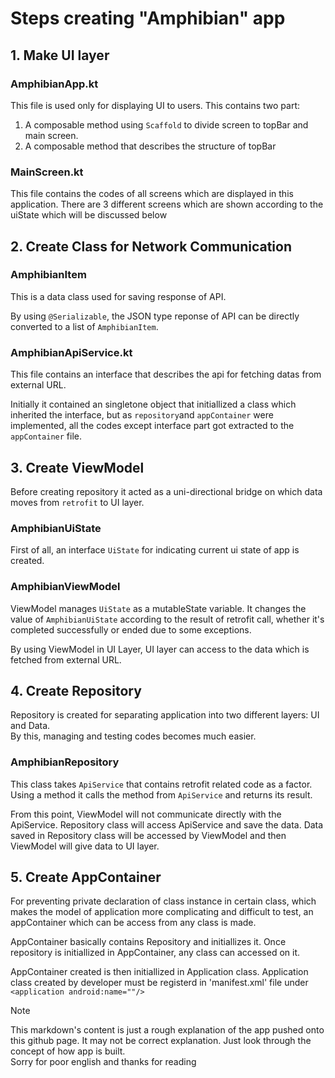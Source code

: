 # Steps creating "Amphibian" app

## 1. Make UI layer

### AmphibianApp.kt

This file is used only for displaying UI to users. This contains two part:
1. A composable method using `Scaffold` to divide screen to topBar and main screen.
2. A composable method that describes the structure of topBar

### MainScreen.kt

This file contains the codes of all screens which are displayed in this application. There are 3 different screens which are shown according to the uiState which will be discussed below

## 2. Create Class for Network Communication

### AmphibianItem

This is a data class used for saving response of API.

By using `@Serializable`, the JSON type reponse of API can be directly converted to a list of `AmphibianItem`.

### AmphibianApiService.kt 

This file contains an interface that describes the api for fetching datas from external URL.

Initially it contained an singletone object that initiallized a class which inherited the interface, but as `repository`and `appContainer` were implemented, all the codes except interface part got extracted to the `appContainer` file.

## 3. Create ViewModel

Before creating repository it acted as a uni-directional bridge on which data moves from `retrofit` to UI layer. 

### AmphibianUiState

First of all, an interface `UiState` for indicating current ui state of app is created.

### AmphibianViewModel
ViewModel manages `UiState` as a mutableState variable. It changes the value of `AmphibianUiState` according to the result of retrofit call, whether it's completed successfully or ended due to some exceptions.

By using ViewModel in UI Layer, UI layer can access to the data which is fetched from external URL.

## 4. Create Repository

Repository is created for separating application into two different layers: UI and Data.   
By this, managing and testing codes becomes much easier.

### AmphibianRepository

This class takes `ApiService` that contains retrofit related code as a factor. Using a method it calls the method from `ApiService` and returns its result.

From this point, ViewModel will not communicate directly with the ApiService. Repository class will access ApiService and save the data. Data saved in Repository class will be accessed by ViewModel and then ViewModel will give data to UI layer.

## 5. Create AppContainer

For preventing private declaration of class instance in certain class, which makes the model of application more complicating and difficult to test, an appContainer which can be access from any class is made.

AppContainer basically contains Repository and initiallizes it. Once repository is initiallized in AppContainer, any class can accessed on it.

AppContainer created is then initiallized in Application class. Application class created by developer must be registerd in 'manifest.xml' file under `<application android:name=""/>`


>[!NOTE]
> This markdown's content is just a rough explanation of the app pushed onto this github page.
> It may not be correct explanation.
> Just look through the concept of how app is built.   
> Sorry for poor english and thanks for reading








